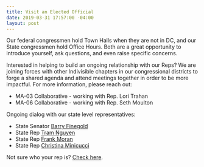 ```yaml
---
title: Visit an Elected Official
date: 2019-03-31 17:57:00 -04:00
layout: post
---
```


Our federal congressmen hold Town Halls when they are not in DC, and our State congressmen hold Office Hours. Both are a great opportunity to introduce yourself, ask questions, and even raise specific concerns. 

Interested in helping to build an ongoing relationship with our Reps? We are joining forces with other Indivisible chapters in our congressional districts to forge a shared agenda and attend meetings together in order to be more impactful. For more information, please reach out:
* MA-03 Collaborative - working with Rep. Lori Trahan
* MA-06 Collaborative - working with Rep. Seth Moulton 

Ongoing dialog with our state level representatives:
* State Senator [Barry Finegold](https://malegislature.gov/Legislators/Profile/BRF0)
* State Rep [Tram Nguyen](https://malegislature.gov/Legislators/Profile/TTN1)
* State Rep [Frank Moran](https://malegislature.gov/Legislators/Profile/FAM1)
* State Rep [Christina Minicucci](https://malegislature.gov/Legislators/Profile/CAM1)

Not sure who your rep is? [Check here](https://malegislature.gov/Search/FindMyLegislator).